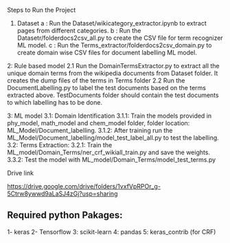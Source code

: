 Steps to Run the Project

1. Dataset
a : Run the Dataset/wikicategory_extractor.ipynb to extract pages from different categories. 
b : Run the Datasetr/folderdocs2csv_all.py to create the CSV file for term recognizer ML model. 
c : Run the Terms_extractor/folderdocs2csv_domain.py to create domain wise CSV files for document labelling ML model.

2: Rule based model
2.1 Run the DomainTermsExtractor.py to extract all the unique domain terms from the wikipedia documents from Dataset folder. 
	It creates the dump files of the terms in Terms folder
2.2 Run the DocumentLabelling.py to label the test documents based on the terms extracted above.
	TestDocuments folder should contain the test documents to which labelling has to be done.

3: ML model
3.1: Domain Identification
	3.1.1: Train the models provided in phy_model, math_model and chem_model folder, folder location: ML_Model/Document_labelling. 
	3.1.2: After training run the ML_Model/Document_labelling/model_test_label_all.py to test the labelling. 
3.2: Terms Extraction:
	3.2.1: Train the ML_model/Domain_Terms/ner_crf_wikiall_train.py and save the weights.
	3.3.2: Test the model with ML_model/Domain_Terms/model_test_terms.py


Drive link

https://drive.google.com/drive/folders/1vxfVpRPOr_g-5Ctrw8ywwd9aLaSJ4zGj?usp=sharing

Required python Pakages:
-----------------

1- keras
2- Tensorflow
3: scikit-learn
4: pandas
5: keras_contrib (for CRF)

